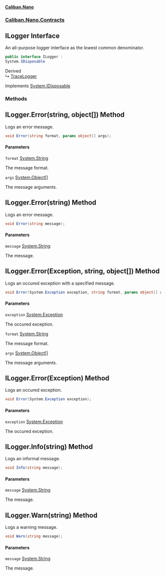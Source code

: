 #### [Caliban.Nano](index.md 'index')
### [Caliban.Nano.Contracts](Caliban.Nano.Contracts.md 'Caliban.Nano.Contracts')

## ILogger Interface

An all-purpose logger interface as the lowest common denominator.

```csharp
public interface ILogger :
System.IDisposable
```

Derived  
&#8627; [TraceLogger](Caliban.Nano.TraceLogger.md 'Caliban.Nano.TraceLogger')

Implements [System.IDisposable](https://docs.microsoft.com/en-us/dotnet/api/System.IDisposable 'System.IDisposable')
### Methods

<a name='Caliban.Nano.Contracts.ILogger.Error(string,object[])'></a>

## ILogger.Error(string, object[]) Method

Logs an error message.

```csharp
void Error(string format, params object[] args);
```
#### Parameters

<a name='Caliban.Nano.Contracts.ILogger.Error(string,object[]).format'></a>

`format` [System.String](https://docs.microsoft.com/en-us/dotnet/api/System.String 'System.String')

The message format.

<a name='Caliban.Nano.Contracts.ILogger.Error(string,object[]).args'></a>

`args` [System.Object](https://docs.microsoft.com/en-us/dotnet/api/System.Object 'System.Object')[[]](https://docs.microsoft.com/en-us/dotnet/api/System.Array 'System.Array')

The message arguments.

<a name='Caliban.Nano.Contracts.ILogger.Error(string)'></a>

## ILogger.Error(string) Method

Logs an error message.

```csharp
void Error(string message);
```
#### Parameters

<a name='Caliban.Nano.Contracts.ILogger.Error(string).message'></a>

`message` [System.String](https://docs.microsoft.com/en-us/dotnet/api/System.String 'System.String')

The message.

<a name='Caliban.Nano.Contracts.ILogger.Error(System.Exception,string,object[])'></a>

## ILogger.Error(Exception, string, object[]) Method

Logs an occured exception with a specified message.

```csharp
void Error(System.Exception exception, string format, params object[] args);
```
#### Parameters

<a name='Caliban.Nano.Contracts.ILogger.Error(System.Exception,string,object[]).exception'></a>

`exception` [System.Exception](https://docs.microsoft.com/en-us/dotnet/api/System.Exception 'System.Exception')

The occured exception.

<a name='Caliban.Nano.Contracts.ILogger.Error(System.Exception,string,object[]).format'></a>

`format` [System.String](https://docs.microsoft.com/en-us/dotnet/api/System.String 'System.String')

The message format.

<a name='Caliban.Nano.Contracts.ILogger.Error(System.Exception,string,object[]).args'></a>

`args` [System.Object](https://docs.microsoft.com/en-us/dotnet/api/System.Object 'System.Object')[[]](https://docs.microsoft.com/en-us/dotnet/api/System.Array 'System.Array')

The message arguments.

<a name='Caliban.Nano.Contracts.ILogger.Error(System.Exception)'></a>

## ILogger.Error(Exception) Method

Logs an occured exception.

```csharp
void Error(System.Exception exception);
```
#### Parameters

<a name='Caliban.Nano.Contracts.ILogger.Error(System.Exception).exception'></a>

`exception` [System.Exception](https://docs.microsoft.com/en-us/dotnet/api/System.Exception 'System.Exception')

The occured exception.

<a name='Caliban.Nano.Contracts.ILogger.Info(string)'></a>

## ILogger.Info(string) Method

Logs an informal message.

```csharp
void Info(string message);
```
#### Parameters

<a name='Caliban.Nano.Contracts.ILogger.Info(string).message'></a>

`message` [System.String](https://docs.microsoft.com/en-us/dotnet/api/System.String 'System.String')

The message.

<a name='Caliban.Nano.Contracts.ILogger.Warn(string)'></a>

## ILogger.Warn(string) Method

Logs a warning message.

```csharp
void Warn(string message);
```
#### Parameters

<a name='Caliban.Nano.Contracts.ILogger.Warn(string).message'></a>

`message` [System.String](https://docs.microsoft.com/en-us/dotnet/api/System.String 'System.String')

The message.